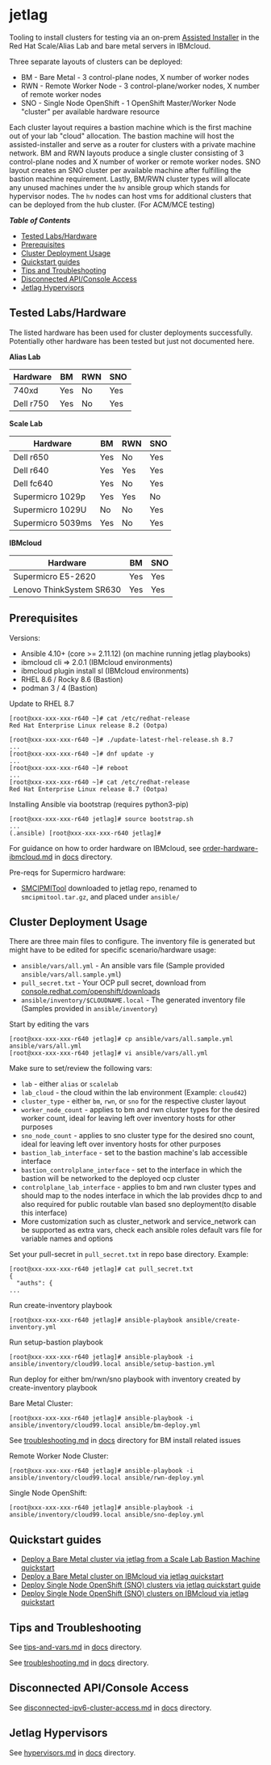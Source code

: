 # jetlag

Tooling to install clusters for testing via an on-prem [Assisted Installer](https://github.com/openshift/assisted-installer) in the Red Hat Scale/Alias Lab and bare metal servers in IBMcloud.

Three separate layouts of clusters can be deployed:

* BM - Bare Metal - 3 control-plane nodes, X number of worker nodes
* RWN - Remote Worker Node - 3 control-plane/worker nodes, X number of remote worker nodes
* SNO - Single Node OpenShift - 1 OpenShift Master/Worker Node "cluster" per available hardware resource

Each cluster layout requires a bastion machine which is the first machine out of your lab "cloud" allocation. The bastion machine will host the assisted-installer and serve as a router for clusters with a private machine network. BM and RWN layouts produce a single cluster consisting of 3 control-plane nodes and X number of worker or remote worker nodes. SNO layout creates an SNO cluster per available machine after fulfilling the bastion machine requirement. Lastly, BM/RWN cluster types will allocate any unused machines under the `hv` ansible group which stands for hypervisor nodes. The `hv` nodes can host vms for additional clusters that can be deployed from the hub cluster. (For ACM/MCE testing)

_**Table of Contents**_

<!-- TOC -->
- [Tested Labs/Hardware](#tested-labshardware)
- [Prerequisites](#prerequisites)
- [Cluster Deployment Usage](#cluster-deployment-usage)
- [Quickstart guides](#quickstart-guides)
- [Tips and Troubleshooting](#tips-and-troubleshooting)
- [Disconnected API/Console Access](#disconnected-apiconsole-access)
- [Jetlag Hypervisors](#jetlag-hypervisors)
<!-- /TOC -->

## Tested Labs/Hardware

The listed hardware has been used for cluster deployments successfully. Potentially other hardware has been tested but just not documented here.

**Alias Lab**

| Hardware | BM  | RWN | SNO |
| -------- | --- | --- | --- |
| 740xd    | Yes | No  | Yes |
| Dell r750| Yes | No  | Yes |

**Scale Lab**

| Hardware           | BM  | RWN | SNO |
| ------------------ | --- | --- | --- |
| Dell r650          | Yes | No  | Yes |
| Dell r640          | Yes | Yes | Yes |
| Dell fc640         | Yes | No  | Yes |
| Supermicro 1029p   | Yes | Yes | No  |
| Supermicro 1029U   | No  | No  | Yes |
| Supermicro 5039ms  | Yes | No  | Yes |

**IBMcloud**

| Hardware                 | BM  | SNO |
| -------------------------| --- | --- |
| Supermicro E5-2620       | Yes | Yes |
| Lenovo ThinkSystem SR630 | Yes | Yes |


## Prerequisites

Versions:

* Ansible 4.10+ (core >= 2.11.12) (on machine running jetlag playbooks)
* ibmcloud cli => 2.0.1 (IBMcloud environments)
* ibmcloud plugin install sl (IBMcloud environments)
* RHEL 8.6 / Rocky 8.6 (Bastion)
* podman 3 / 4 (Bastion)

Update to RHEL 8.7
```console
[root@xxx-xxx-xxx-r640 ~]# cat /etc/redhat-release
Red Hat Enterprise Linux release 8.2 (Ootpa)

[root@xxx-xxx-xxx-r640 ~]# ./update-latest-rhel-release.sh 8.7
...
[root@xxx-xxx-xxx-r640 ~]# dnf update -y
...
[root@xxx-xxx-xxx-r640 ~]# reboot
...
[root@xxx-xxx-xxx-r640 ~]# cat /etc/redhat-release
Red Hat Enterprise Linux release 8.7 (Ootpa)
```

Installing Ansible via bootstrap (requires python3-pip)

```console
[root@xxx-xxx-xxx-r640 jetlag]# source bootstrap.sh
...
(.ansible) [root@xxx-xxx-xxx-r640 jetlag]#
```

For guidance on how to order hardware on IBMcloud, see [order-hardware-ibmcloud.md](docs/order-hardware-ibmcloud.md) in [docs](docs) directory.

Pre-reqs for Supermicro hardware:

* [SMCIPMITool](https://www.supermicro.com/SwDownload/SwSelect_Free.aspx?cat=IPMI) downloaded to jetlag repo, renamed to `smcipmitool.tar.gz`, and placed under `ansible/`

## Cluster Deployment Usage

There are three main files to configure. The inventory file is generated but might have to be edited for specific scenario/hardware usage:

* `ansible/vars/all.yml` - An ansible vars file (Sample provided `ansible/vars/all.sample.yml`)
* `pull_secret.txt` - Your OCP pull secret, download from [console.redhat.com/openshift/downloads](https://console.redhat.com/openshift/downloads)
* `ansible/inventory/$CLOUDNAME.local` - The generated inventory file (Samples provided in `ansible/inventory`)

Start by editing the vars

```console
[root@xxx-xxx-xxx-r640 jetlag]# cp ansible/vars/all.sample.yml ansible/vars/all.yml
[root@xxx-xxx-xxx-r640 jetlag]# vi ansible/vars/all.yml
```

Make sure to set/review the following vars:

* `lab` - either `alias` or `scalelab`
* `lab_cloud` - the cloud within the lab environment (Example: `cloud42`)
* `cluster_type` - either `bm`, `rwn`, or `sno` for the respective cluster layout
* `worker_node_count` - applies to bm and rwn cluster types for the desired worker count, ideal for leaving left over inventory hosts for other purposes
* `sno_node_count` - applies to sno cluster type for the desired sno count, ideal for leaving left over inventory hosts for other purposes
* `bastion_lab_interface` - set to the bastion machine's lab accessible interface
* `bastion_controlplane_interface` - set to the interface in which the bastion will be networked to the deployed ocp cluster
* `controlplane_lab_interface` - applies to bm and rwn cluster types and should map to the nodes interface in which the lab provides dhcp to and also required for public routable vlan based sno deployment(to disable this interface)
* More customization such as cluster_network and service_network can be supported as extra vars, check each ansible roles default vars file for variable names and options

Set your pull-secret in `pull_secret.txt` in repo base directory. Example:

```console
[root@xxx-xxx-xxx-r640 jetlag]# cat pull_secret.txt
{
  "auths": {
...
```

Run create-inventory playbook

```console
[root@xxx-xxx-xxx-r640 jetlag]# ansible-playbook ansible/create-inventory.yml
```

Run setup-bastion playbook

```console
[root@xxx-xxx-xxx-r640 jetlag]# ansible-playbook -i ansible/inventory/cloud99.local ansible/setup-bastion.yml
```

Run deploy for either bm/rwn/sno playbook with inventory created by create-inventory playbook

Bare Metal Cluster:

```console
[root@xxx-xxx-xxx-r640 jetlag]# ansible-playbook -i ansible/inventory/cloud99.local ansible/bm-deploy.yml
```
See [troubleshooting.md](https://github.com/redhat-performance/jetlag/blob/main/docs/troubleshooting.md) in [docs](https://github.com/redhat-performance/jetlag/tree/main/docs) directory for BM install related issues

Remote Worker Node Cluster:

```console
[root@xxx-xxx-xxx-r640 jetlag]# ansible-playbook -i ansible/inventory/cloud99.local ansible/rwn-deploy.yml
```

Single Node OpenShift:

```console
[root@xxx-xxx-xxx-r640 jetlag]# ansible-playbook -i ansible/inventory/cloud99.local ansible/sno-deploy.yml
```

## Quickstart guides

* [Deploy a Bare Metal cluster via jetlag from a Scale Lab Bastion Machine quickstart](docs/bastion-deploy-bm.md)
* [Deploy a Bare Metal cluster on IBMcloud via jetlag quickstart](docs/deploy-bm-ibmcloud.md)
* [Deploy Single Node OpenShift (SNO) clusters via jetlag quickstart guide](docs/deploy-sno-quickstart.md)
* [Deploy Single Node OpenShift (SNO) clusters on IBMcloud via jetlag quickstart](docs/deploy-sno-ibmcloud.md)


## Tips and Troubleshooting

See [tips-and-vars.md](docs/tips-and-vars.md) in [docs](docs) directory.

See [troubleshooting.md](docs/troubleshooting.md) in [docs](docs) directory.

## Disconnected API/Console Access

See [disconnected-ipv6-cluster-access.md](docs/disconnected-ipv6-cluster-access.md) in [docs](docs) directory.

## Jetlag Hypervisors

See [hypervisors.md](docs/hypervisors.md) in [docs](docs) directory.
